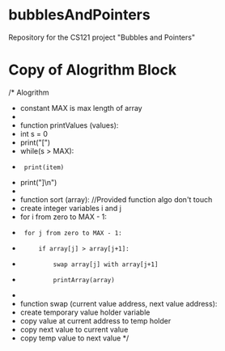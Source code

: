 # bubblesAndPointers
Repository for the CS121 project "Bubbles and Pointers"

# Copy of Alogrithm Block
/* Alogrithm
 * constant MAX is max length of array
 * 
 * function printValues (values):
 * 	int s = 0
 * 	print("[")
 * 	while(s > MAX):
 * 		print(item)
 * 	print("]\n")
 * 
 * function sort (array):			//Provided function algo don't touch
 * 	create integer variables i and j
 * 	for i from zero to MAX - 1:
 * 		for j from zero to MAX - 1:
 * 			if array[j] > array[j+1]:
 * 				swap array[j] with array[j+1]
 * 				printArray(array)
 * 
 * function swap (current value address, next value address):
 * 	create temporary value holder variable
 * 	copy value at current address to temp holder
 * 	copy next value to current value
 * 	copy temp value to next value
 */